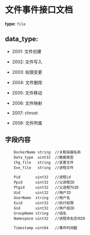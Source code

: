 # 文件事件接口文档

**type**: `file`



## data_type:
- 2001:  文件创建

- 2002:  文件写入

- 2003:  权限变更

- 2004:  文件删除

- 2005:  文件移动

- 2006:  文件映射

- 2007:  chroot

- 2008:  文件所属

  

## 字段内容

```
	DockerName string  //关联容器名称
	Data_type  uint32  //数据类型
	Chg_file   string  //变更文件
	Exe_file   string  //进程文件

	Pid       uint32   //进程id
	Ppid      uint32   //父进程ID
	Ptgid     uint32   //父进程TGID
	Uid       uint32   //用户ID
	UserName  string   //用户名
	Euid      uint32   //执行权限
	Gid       uint32   //用户组ID
	GroupName string   //组名
	Namespace uint32   //进程命名空间ID

	Timestamp uint64   //事件时间戳
```